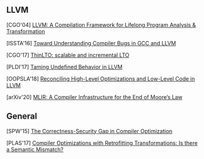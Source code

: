 ## LLVM

[CGO'04] [LLVM: A Compilation Framework for Lifelong Program Analysis &
Transformation](https://llvm.org/pubs/2004-01-30-CGO-LLVM.pdf) 

[ISSTA'16] [Toward Understanding Compiler Bugs in GCC and
LLVM](https://web.cs.ucdavis.edu/~su/publications/issta16-compiler-bug-study.pdf)

[CGO'17] [ThinLTO: scalable and incremental
LTO](https://dl.acm.org/doi/10.5555/3049832.3049845)

[PLDI'17] [Taming Undefined Behavior in
LLVM](http://web.ist.utl.pt/nuno.lopes/pubs/undef-pldi17.pdf)

[OOPSLA'18] [Reconciling High-Level Optimizations and Low-Level Code in
LLVM](https://www.cs.utah.edu/~regehr/oopsla18.pdf)

[arXiv'20] [MLIR: A Compiler Infrastructure for the End of Moore’s
Law](https://arxiv.org/pdf/2002.11054.pdf)

## General
[SPW'15] [The Correctness-Security Gap in Compiler
Optimization](https://people.eecs.berkeley.edu/~dawnsong/papers/The%20Correctness-Security%20Gap%20in%20Compiler%20Optimization_may%202015.pdf)

[PLAS'17] [Compiler Optimizations with Retrofitting Transformations: Is there a
Semantic Mismatch?](https://www.cs.rutgers.edu/~santosh.nagarakatte/papers/plas2017.pdf)
